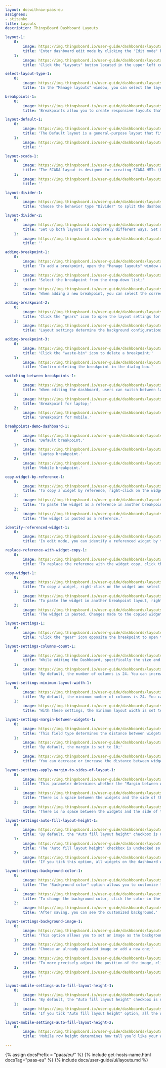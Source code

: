 ```yaml
---
layout: docwithnav-paas-eu
assignees:
- stitenko
title: Layouts
description: ThingsBoard Dashboard Layouts

layout-1:
    0:
        image: https://img.thingsboard.io/user-guide/dashboards/layouts/manage-layouts-1-pe.png
        title: 'Enter dashboard edit mode by clicking the "Edit mode" button in the upper right corner of the window;'
    1:
        image: https://img.thingsboard.io/user-guide/dashboards/layouts/manage-layouts-2-pe.png
        title: 'Click the "Layouts" button located in the upper left corner of the dashboard window. This will open the layout management window.'

select-layout-type-1:
    0:
        image: https://img.thingsboard.io/user-guide/dashboards/layouts/select-layout-type-1-pe.png
        title: 'In the "Manage layouts" window, you can select the layout type suitable for your needs: Default, SCADA, or Divider.'

breakpoints-1:
    0:
        image: https://img.thingsboard.io/user-guide/dashboards/layouts/breakpoints-1-pe.png
        title: 'Breakpoints allow you to create responsive layouts that adapt to different screen sizes. You can add and configure breakpoints to ensure your dashboard looks perfect on any device.'

layout-default-1:
    0:
        image: https://img.thingsboard.io/user-guide/dashboards/layouts/layout-default-1-pe.png
        title: 'The Default layout is a general-purpose layout that fits most dashboards. This layout type supports screen breakpoints for responsive design.'
    1:
        image: https://img.thingsboard.io/user-guide/dashboards/layouts/layout-default-2-pe.png
        title: ''

layout-scada-1:
    0:
        image: https://img.thingsboard.io/user-guide/dashboards/layouts/layout-scada-1-pe.png
        title: 'The SCADA layout is designed for creating SCADA HMIs (Human-Machine Interfaces) an typically consists of scalable widgets called SCADA symbols. '
    1:
        image: https://img.thingsboard.io/user-guide/dashboards/layouts/layout-scada-2-pe.png
        title: ''

layout-divider-1:
    0:
        image: https://img.thingsboard.io/user-guide/dashboards/layouts/layout-divider-1-pe.png
        title: 'Choose the behavior type "Divider" to split the dashboard into two separate sections: left and right. You can configure the width of these sub-layouts using either a fixed pixel value or a percentage of the screen width.'

layout-divider-2:
    0:
        image: https://img.thingsboard.io/user-guide/dashboards/layouts/layout-divider-2-pe.png
        title: 'Set up both layouts in completely different ways. Set a different background for each window. And resize the window sizes in a certain percentage ratio to each other. Then save changes.'
    1:
        image: https://img.thingsboard.io/user-guide/dashboards/layouts/layout-divider-3-pe.png
        title: ''

adding-breakpoint-1:
    0:
        image: https://img.thingsboard.io/user-guide/dashboards/layouts/adding-breakpoint-1-pe.png
        title: 'To add a breakpoint, open the "Manage layouts" window and click the "+" button in the breakpoints table;'
    1:
        image: https://img.thingsboard.io/user-guide/dashboards/layouts/adding-breakpoint-2-pe.png
        title: 'Select the breakpoint from the drop-down list;'
    2:
        image: https://img.thingsboard.io/user-guide/dashboards/layouts/adding-breakpoint-3-pe.png
        title: 'When adding a new breakpoint, you can select the corresponding screen resolution and copy both widgets and layout settings from another breakpoint. Click "Add".'

adding-breakpoint-2:
    0:
        image: https://img.thingsboard.io/user-guide/dashboards/layouts/adding-breakpoint-4-pe.png
        title: 'Click the "gears" icon to open the layout settings for that breakpoint;'
    1:
        image: https://img.thingsboard.io/user-guide/dashboards/layouts/adding-breakpoint-5-pe.png
        title: 'Layout settings determine the background configurations of the dashboard and how widgets will be arranged on it.'

adding-breakpoint-3:
    0:
        image: https://img.thingsboard.io/user-guide/dashboards/layouts/adding-breakpoint-6-pe.png
        title: 'Click the "waste-bin" icon to delete a breakpoint;'
    1:
        image: https://img.thingsboard.io/user-guide/dashboards/layouts/adding-breakpoint-7-pe.png
        title: 'Confirm deleting the breakpoint in the dialog box.'

switching-between-breakpoints-1:
    0:
        image: https://img.thingsboard.io/user-guide/dashboards/layouts/switching-between-breakpoints-1-pe.png
        title: 'When editing the dashboard, users can switch between layouts using the combobox located in the top-left corner of the screen;'
    1:
        image: https://img.thingsboard.io/user-guide/dashboards/layouts/switching-between-breakpoints-2-pe.png
        title: 'Breakpoint for laptop;'
    2:
        image: https://img.thingsboard.io/user-guide/dashboards/layouts/switching-between-breakpoints-3-pe.png
        title: 'Breakpoint for mobile.'

breakpoints-demo-dashboard-1:
    0:
        image: https://img.thingsboard.io/user-guide/dashboards/layouts/breakpoints-demo-dashboard-1-pe.png
        title: 'Default breakpoint.'
    1:
        image: https://img.thingsboard.io/user-guide/dashboards/layouts/breakpoints-demo-dashboard-2-pe.png
        title: 'Laptop breakpoint.'
    2:
        image: https://img.thingsboard.io/user-guide/dashboards/layouts/breakpoints-demo-dashboard-3-pe.png
        title: 'Mobile breakpoint.'

copy-widget-by-reference-1:
    0:
        image: https://img.thingsboard.io/user-guide/dashboards/layouts/copy-widget-by-reference-1-pe.png
        title: 'To copy a widget by reference, right-click on the widget and select "Copy reference" (Ctrl+R);'
    1:
        image: https://img.thingsboard.io/user-guide/dashboards/layouts/copy-widget-by-reference-2-pe.png
        title: 'To paste the widget as a reference in another breakpoint layout, right-click on the empty space and select "Paste reference" (Ctrl+I);'
    2:
        image: https://img.thingsboard.io/user-guide/dashboards/layouts/copy-widget-by-reference-3-pe.png
        title: 'The widget is pasted as a reference.'

identify-referenced-widget-1:
    0:
        image: https://img.thingsboard.io/user-guide/dashboards/layouts/identify-referenced-widget-1-pe.png
        title: 'In edit mode, you can identify a referenced widget by the presence of a "Reference" button in the widget&#39;s edit panel.'

replace-reference-with-widget-copy-1:
    0:
        image: https://img.thingsboard.io/user-guide/dashboards/layouts/replace-reference-with-widget-copy-1-pe.png
        title: 'To replace the reference with the widget copy, click the "Reference" button on the widget editing panel, or right-click on the widget and select "Replace reference with widget copy".'

copy-widget-1:
    0:
        image: https://img.thingsboard.io/user-guide/dashboards/layouts/copy-widget-1-pe.png
        title: 'To copy a widget, right-click on the widget and select "Copy" (Ctrl+C);'
    1:
        image: https://img.thingsboard.io/user-guide/dashboards/layouts/copy-widget-2-pe.png
        title: 'To paste the widget in another breakpoint layout, right-click on the empty space and select "Paste" (Ctrl+V);'
    2:
        image: https://img.thingsboard.io/user-guide/dashboards/layouts/copy-widget-3-pe.png
        title: 'The widget is pasted. Changes made to the copied widget will not affect the original widget.'

layout-settings-1:
    0:
        image: https://img.thingsboard.io/user-guide/dashboards/layouts/layout-settings-1-pe.png
        title: 'Click the "gear" icon opposite the breakpoint to open the layout settings.'

layout-settings-columns-count-1:
    0:
        image: https://img.thingsboard.io/user-guide/dashboards/layouts/layout-settings-columns-count-1-pe.png
        title: 'While editing the Dashboard, specifically the size and space of your widgets, you can notice a whitish grid on a gray background. These are columns that determine how many widgets can fit horizontally on the dashboard;'
    1:
        image: https://img.thingsboard.io/user-guide/dashboards/layouts/layout-settings-columns-count-2-pe.png
        title: 'By default, the number of columns is 24. You can increase or decrease their number. The minimum number of columns is 10. The maximum number is 1000 columns.'

layout-settings-minimum-layout-width-1:
    0:
        image: https://img.thingsboard.io/user-guide/dashboards/layouts/layout-settings-minimum-layout-width-1-pe.png
        title: 'By default, the minimum number of columns is 24. You can increase or decrease this number. The minimum number of columns is 10. We recommend that the value of this parameter be equal to or more than the column count.'
    1:
        image: https://img.thingsboard.io/user-guide/dashboards/layouts/layout-settings-minimum-layout-width-2-pe.png
        title: 'With these settings, the minimum layout width is set to 10 columns.'

layout-settings-margin-between-widgets-1:
    0:
        image: https://img.thingsboard.io/user-guide/dashboards/layouts/layout-settings-margin-between-widgets-1-pe.png
        title: 'This field type determines the distance between widgets;'
    1:
        image: https://img.thingsboard.io/user-guide/dashboards/layouts/layout-settings-margin-between-widgets-2-pe.png
        title: 'By default, the margin is set to 10;'
    2:
        image: https://img.thingsboard.io/user-guide/dashboards/layouts/layout-settings-margin-between-widgets-3-pe.png
        title: 'You can decrease or increase the distance between widgets.'

layout-settings-apply-margin-to-sides-of-layout-1:
    0:
        image: https://img.thingsboard.io/user-guide/dashboards/layouts/layout-settings-apply-margin-to-sides-of-layout-1-pe.png
        title: 'This parameter determines whether the "Margin between widgets" value should be applied to the sides of the layout;'
    1:
        image: https://img.thingsboard.io/user-guide/dashboards/layouts/layout-settings-apply-margin-to-sides-of-layout-2-pe.png
        title: 'There is a space between the widgets and the side of the layout;'
    2:
        image: https://img.thingsboard.io/user-guide/dashboards/layouts/layout-settings-apply-margin-to-sides-of-layout-3-pe.png
        title: 'There is no space between the widgets and the side of the layout.'

layout-settings-auto-fill-layout-height-1:
    0:
        image: https://img.thingsboard.io/user-guide/dashboards/layouts/layout-settings-auto-fill-layout-height-1-pe.png
        title: 'By default, the "Auto fill layout height" checkbox is unchecked;'
    1:
        image: https://img.thingsboard.io/user-guide/dashboards/layouts/layout-settings-auto-fill-layout-height-2-pe.png
        title: 'The "Auto fill layout height" checkbox is unchecked so that you can freely adjust the size of the widgets;'
    2:
        image: https://img.thingsboard.io/user-guide/dashboards/layouts/layout-settings-auto-fill-layout-height-3-pe.png
        title: 'If you tick this option, all widgets on the dashboard will fill the screen space vertically.'

layout-settings-background-color-1:
    0:
        image: https://img.thingsboard.io/user-guide/dashboards/layouts/layout-settings-background-color-1-pe.png
        title: 'The "Background color" option allows you to customize the color that you&#39;d like to be on the dashboard&#39;s background;'
    1:
        image: https://img.thingsboard.io/user-guide/dashboards/layouts/layout-settings-background-color-2-pe.png
        title: 'To change the background color, click the color in the small square on the right in the background color section. In the popup window, select the desired color and transparency. Then click "Select". Afterward, apply the layout settings;'
    2:
        image: https://img.thingsboard.io/user-guide/dashboards/layouts/layout-settings-background-color-3-pe.png
        title: 'After saving, you can see the customized background.'

layout-settings-background-image-1:
    0:
        image: https://img.thingsboard.io/user-guide/dashboards/layouts/layout-settings-background-image-1-pe.png
        title: 'This option allows you to set an image as the background of the dashboard. You can choose an image from the Image gallery or set a direct link. To select an image from the gallery, click "Browse from gallery";'
    1:
        image: https://img.thingsboard.io/user-guide/dashboards/layouts/layout-settings-background-image-2-pe.png
        title: 'Choose an already uploaded image or add a new one;'
    2:
        image: https://img.thingsboard.io/user-guide/dashboards/layouts/layout-settings-background-image-3-pe.png
        title: 'To more precisely adjust the position of the image, click the dropdown menu of the "Background size mode" section and select how exactly the image will fill the background space. For example, let&#39;s choose "Cover" and click "Save" to see how the background has changed.'
    3:
        image: https://img.thingsboard.io/user-guide/dashboards/layouts/layout-settings-background-image-4-pe.png
        title: ''

layout-mobile-settings-auto-fill-layout-height-1:
    0:
        image: https://img.thingsboard.io/user-guide/dashboards/layouts/layout-mobile-settings-auto-fill-layout-height-1-pe.png
        title: 'By default, the "Auto fill layout height" checkbox is unchecked so that you can freely adjust the size of the widgets for your mobile device;'
    1:
        image: https://img.thingsboard.io/user-guide/dashboards/layouts/layout-mobile-settings-auto-fill-layout-height-2-pe.png
        title: 'If you tick "Auto fill layout height" option, all the widgets on the Dashboard will fill in vertically in the space of the screen.'

layout-mobile-settings-auto-fill-layout-height-2:
    0:
        image: https://img.thingsboard.io/user-guide/dashboards/layouts/layout-mobile-settings-auto-fill-layout-height-3-pe.png
        title: 'Mobile row height determines how tall you’d like your widgets to be on your mobile device.'

---
```


{% assign docsPrefix = "paas/eu/" %}
{% include get-hosts-name.html docsTag="paas-eu" %}
{% include docs/user-guide/ui/layouts.md %}